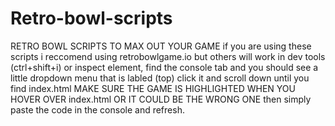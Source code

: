 # Retro-bowl-scripts
RETRO BOWL SCRIPTS TO MAX OUT YOUR GAME
if you are using these scripts i reccomend using retrobowlgame.io but others will work in dev tools (ctrl+shift+i) or inspect element, find the console tab and you should see a little dropdown menu that is labled (top) click it and scroll down until you find index.html MAKE SURE THE GAME IS HIGHLIGHTED WHEN YOU HOVER OVER index.html OR IT COULD BE THE WRONG ONE then simply paste the code in the console and refresh.
